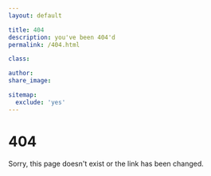```yaml
---
layout: default

title: 404
description: you've been 404'd
permalink: /404.html

class:

author:
share_image:

sitemap:
  exclude: 'yes'
---
```


# 404
Sorry, this page doesn't exist or the link has been changed.